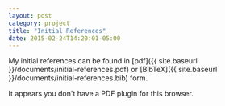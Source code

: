 ```yaml
---
layout: post
category: project
title: "Initial References"
date: 2015-02-24T14:20:01-05:00
---
```


My initial references can be found in
[pdf]({{ site.baseurl }}/documents/initial-references.pdf)
or
[BibTeX]({{ site.baseurl }}/documents/initial-references.bib)
form.

<object data="{{ site.baseurl }}/documents/initial-references.pdf"
        type="application/pdf" width="100%" height="1000">
  <p>It appears you don't have a PDF plugin for this browser.
</object>
